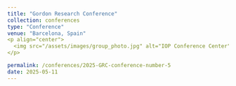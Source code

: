 ```yaml
---
title: "Gordon Research Conference"
collection: conferences
type: "Conference"
venue: "Barcelona, Spain"
<p align="center">
  <img src="/assets/images/group_photo.jpg" alt="IOP Conference Center" width="600">
</p>

permalink: /conferences/2025-GRC-conference-number-5
date: 2025-05-11
---
```

